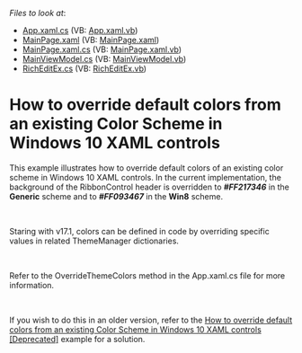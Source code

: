 <!-- default file list -->
*Files to look at*:

* [App.xaml.cs](./CS/App.xaml.cs) (VB: [App.xaml.vb](./VB/App68/App.xaml.vb))
* [MainPage.xaml](./CS/MainPage.xaml) (VB: [MainPage.xaml](./VB/App68/MainPage.xaml))
* [MainPage.xaml.cs](./CS/MainPage.xaml.cs) (VB: [MainPage.xaml.vb](./VB/App68/MainPage.xaml.vb))
* [MainViewModel.cs](./CS/MainViewModel.cs) (VB: [MainViewModel.vb](./VB/App68/MainViewModel.vb))
* [RichEditEx.cs](./CS/RichEditEx.cs) (VB: [RichEditEx.vb](./VB/App68/RichEditEx.vb))
<!-- default file list end -->
# How to override default colors from an existing Color Scheme in Windows 10 XAML controls


<p>This example illustrates how to override default colors of an existing color scheme in Windows 10 XAML controls. In the current implementation, the background of the RibbonControl header is overridden to <strong><em>#FF217346</em></strong> in the <strong>Generic</strong> scheme and to <strong><em>#FF</em></strong><strong><em>093467</em></strong> in the <strong>Win8</strong> scheme.</p>
<p> </p>
<p>Staring with v17.1, colors can be defined in code by overriding specific values in related ThemeManager dictionaries.</p>
<p> </p>
<p>Refer to the OverrideThemeColors method in the App.xaml.cs file for more information.</p>
<p> </p>
<p>If you wish to do this in an older version, refer to the <a href="https://www.devexpress.com/Support/Center/p/T403874">How to override default colors from an existing Color Scheme in Windows 10 XAML controls [Deprecated]</a> example for a solution.</p>

<br/>


